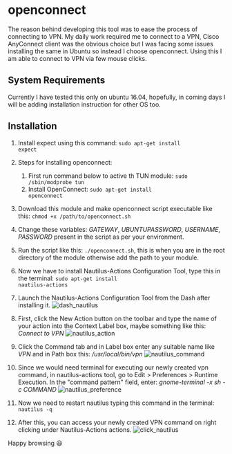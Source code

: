 openconnect
=================
The reason behind developing this tool was to ease the process of connecting to VPN. My daily work required me to connect to a VPN, Cisco AnyConnect client was the obvious choice but I was facing some issues installing the same in Ubuntu so instead I choose openconnect. Using this I am able to connect to VPN via few mouse clicks.

## System Requirements ##

Currently I have tested this only on ubuntu 16.04, hopefully, in coming days I will be adding installation instruction for other OS too.

## Installation ##

1. Install expect using this command: <code>sudo apt-get install expect</code>

2. Steps for installing openconnect: <br>
	1. First run command below to active th TUN module: <code>sudo /sbin/modprobe tun</code>
	2. Install OpenConnect: <code>sudo apt-get install openconnect</code>

3. Download this module and make openconnect script executable like this:
   <code>chmod +x /path/to/openconnect.sh</code>

4. Change these variables: *GATEWAY*, *UBUNTUPASSWORD*, *USERNAME*, *PASSWORD* present in the script as per your environment.

5. Run the script like this:
	<code>./openconnect.sh</code>, this is when you are in the root directory of the module otherwise add the path to your module.

6. Now we have to install Nautilus-Actions Configuration Tool, type this in the terminal:
	<code>sudo apt-get install nautilus-actions</code>

7. Launch the Nautilus-Actions Configuration Tool from the Dash after installing it.
![dash_nautilus](https://user-images.githubusercontent.com/5805013/27996398-f211eb8c-64fe-11e7-808a-2d617d1ebecd.png)

8. First, click the New Action button on the toolbar and type the name of your action into the Context Label box, maybe something like this: *Connect to VPN*
![nautilus_action](https://user-images.githubusercontent.com/5805013/27996413-2dbe33c0-64ff-11e7-8c10-dc481a462898.png)

9. Click the Command tab and in Label box enter any suitable name like *VPN* and in Path box this: */usr/local/bin/vpn*
![nautilus_command](https://user-images.githubusercontent.com/5805013/27996416-3f203ab4-64ff-11e7-8907-8fc1f3fd7ffa.png)

10. Since we would need terminal for executing our newly created vpn command, in nautilus-actions tool, go to Edit > Preferences > Runtime Execution. In the "command pattern" field, enter: *gnome-terminal -x sh -c COMMAND*
![nautilus_preference](https://user-images.githubusercontent.com/5805013/27996420-4bf8911e-64ff-11e7-931d-9a3188cf2364.png)

11. Now we need to restart nautilus typing this command in the terminal: <code>nautilus -q</code>

12. After this, you can access your newly created VPN command on right clicking under Nautilus-Actions actions.
![click_nautilus](https://user-images.githubusercontent.com/5805013/27996495-a177e27e-6500-11e7-8c80-23decaaf7619.png)

Happy browsing :smiley: